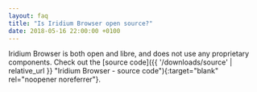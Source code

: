 ```yaml
---
layout: faq
title: "Is Iridium Browser open source?"
date: 2018-05-16 22:00:00 +0100
---
```


Iridium Browser is both open and libre, and does not use any proprietary components. Check out the [source code]({{ '/downloads/source' | relative_url }} "Iridium Browser - source code"){:target="blank" rel="noopener noreferrer"}.